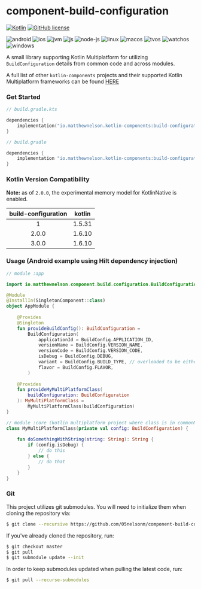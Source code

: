 # component-build-configuration
[![Kotlin](https://img.shields.io/badge/kotlin-1.6.10-blue.svg?logo=kotlin)](http://kotlinlang.org)
[![GitHub license](https://img.shields.io/badge/license-Apache%20License%202.0-blue.svg?style=flat)](https://www.apache.org/licenses/LICENSE-2.0)  

![android](https://camo.githubusercontent.com/b1d9ad56ab51c4ad1417e9a5ad2a8fe63bcc4755e584ec7defef83755c23f923/687474703a2f2f696d672e736869656c64732e696f2f62616467652f706c6174666f726d2d616e64726f69642d3645444238442e7376673f7374796c653d666c6174)
![ios](https://camo.githubusercontent.com/1fec6f0d044c5e1d73656bfceed9a78fd4121b17e82a2705d2a47f6fd1f0e3e5/687474703a2f2f696d672e736869656c64732e696f2f62616467652f706c6174666f726d2d696f732d4344434443442e7376673f7374796c653d666c6174)
![jvm](https://camo.githubusercontent.com/700f5dcd442fd835875568c038ae5cd53518c80ae5a0cf12c7c5cf4743b5225b/687474703a2f2f696d672e736869656c64732e696f2f62616467652f706c6174666f726d2d6a766d2d4442343133442e7376673f7374796c653d666c6174)
![js](https://camo.githubusercontent.com/3e0a143e39915184b54b60a2ecedec75e801f396d34b5b366c94ec3604f7e6bd/687474703a2f2f696d672e736869656c64732e696f2f62616467652f706c6174666f726d2d6a732d4638444235442e7376673f7374796c653d666c6174)
![node-js](https://camo.githubusercontent.com/d08fda729ceebcae0f23c83499ca8f06105350f037661ac9a4cc7f58edfdbca9/68747470733a2f2f696d672e736869656c64732e696f2f62616467652f706c6174666f726d2d6e6f64656a732d3638613036332e7376673f7374796c653d666c6174)
![linux](https://camo.githubusercontent.com/a2c518ecf30b2c88dd6af8bbc5281b6014686b916368e6197ef2a5e1dda7adb4/687474703a2f2f696d672e736869656c64732e696f2f62616467652f706c6174666f726d2d6c696e75782d3244334636432e7376673f7374796c653d666c6174)
![macos](https://camo.githubusercontent.com/1b8313498db244646b38a4480186ae2b25464e5e8d71a1920c52b2be5212b909/687474703a2f2f696d672e736869656c64732e696f2f62616467652f706c6174666f726d2d6d61636f732d3131313131312e7376673f7374796c653d666c6174)
![tvos](https://camo.githubusercontent.com/4ac08d7fb1bcb8ef26388cd2bf53b49626e1ab7cbda581162a946dd43e6a2726/687474703a2f2f696d672e736869656c64732e696f2f62616467652f706c6174666f726d2d74766f732d3830383038302e7376673f7374796c653d666c6174)
![watchos](https://camo.githubusercontent.com/135dbadae40f9cabe7a3a040f9380fb485cff36c90909f3c1ae36b81c304426b/687474703a2f2f696d672e736869656c64732e696f2f62616467652f706c6174666f726d2d77617463686f732d4330433043302e7376673f7374796c653d666c6174)
![windows](https://camo.githubusercontent.com/01bd13daf3ea3068952f50840e3f36a305803cc248af08f084cb9e37df78123d/687474703a2f2f696d672e736869656c64732e696f2f62616467652f706c6174666f726d2d77696e646f77732d3444373643442e7376673f7374796c653d666c6174)

A small library supporting Kotlin Multiplatform for utilizing `BuildConfiguration` details
from common code and across modules.

A full list of other `kotlin-components` projects and their supported Kotlin Multiplatform
frameworks can be found [HERE](https://kotlin-components.matthewnelson.io)


### Get Started
```kotlin
// build.gradle.kts

dependencies {
    implementation("io.matthewnelson.kotlin-components:build-configuration:3.0.0")
}
```

```groovy
// build.gradle

dependencies {
    implementation "io.matthewnelson.kotlin-components:build-configuration:3.0.0"
}
```

### Kotlin Version Compatibility

**Note:** as of `2.0.0`, the experimental memory model for KotlinNative is enabled.

| build-configuration |     kotlin     |
| :-----------------: | :------------: |
|          1          |     1.5.31     |
|        2.0.0        |     1.6.10     |
|        3.0.0        |     1.6.10     |

### Usage (Android example using Hilt dependency injection)

```kotlin
// module :app

import io.matthewnelson.component.build.configuration.BuildConfiguration

@Module
@InstallIn(SingletonComponent::class)
object AppModule {
    
    @Provides
    @Singleton
    fun provideBuildConfig(): BuildConfiguration =
        BuildConfiguration(
            applicationId = BuildConfig.APPLICATION_ID,
            versionName = BuildConfig.VERSION_NAME,
            versionCode = BuildConfig.VERSION_CODE,
            isDebug = BuildConfig.DEBUG,
            variant = BuildConfig.BUILD_TYPE, // overloaded to be either "debug" or "release" depending on `isDebug`,
            flavor = BuildConfig.FLAVOR,
        )
    
    @Provides
    fun provideMyMultiPlatformClass(
        buildConfiguration: BuildConfiguration
    ): MyMultiPlatformClass =
        MyMultiPlatformClass(buildConfiguration)
}

// module :core (kotlin multiplatform project where class is in commonMain)
class MyMultiPlatformClass(private val config: BuildConfiguration) {
    
    fun doSomethingWithString(string: String): String {
        if (config.isDebug) {
            // do this
        } else {
            // do that
        }
    }
}
```

### Git

This project utilizes git submodules. You will need to initialize them when
cloning the repository via:

```bash
$ git clone --recursive https://github.com/05nelsonm/component-build-configuration.git
```

If you've already cloned the repository, run:
```bash
$ git checkout master
$ git pull
$ git submodule update --init
```

In order to keep submodules updated when pulling the latest code, run:
```bash
$ git pull --recurse-submodules
```
